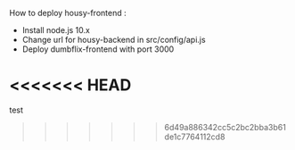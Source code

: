 How to deploy housy-frontend :

- Install node.js 10.x
- Change url for housy-backend in src/config/api.js
- Deploy dumbflix-frontend with port 3000

<<<<<<< HEAD
=======
test 
>>>>>>> 6d49a886342cc5c2bc2bba3b61de1c7764112cd8
